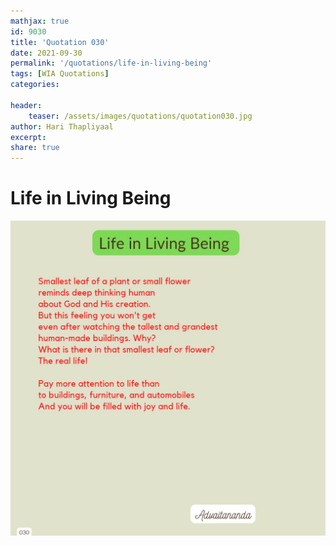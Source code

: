 ```yaml
---
mathjax: true
id: 9030
title: 'Quotation 030'
date: 2021-09-30
permalink: '/quotations/life-in-living-being'
tags: [WIA Quotations] 
categories: 

header:
    teaser: /assets/images/quotations/quotation030.jpg
author: Hari Thapliyaal 
excerpt:
share: true 
---
```


# Life in Living Being

![Life in Living Being](/assets/images/quotations/quotation030.jpg)
